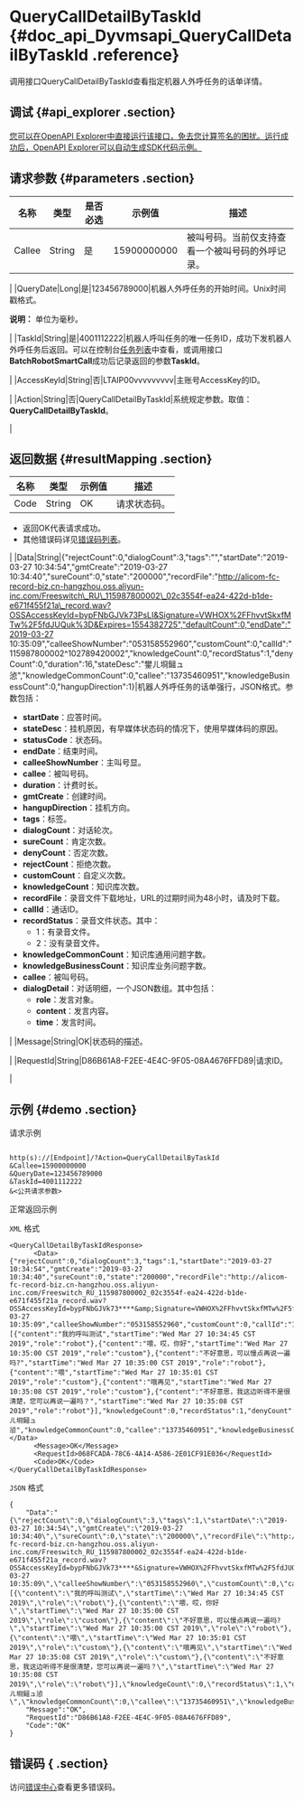 # QueryCallDetailByTaskId {#doc_api_Dyvmsapi_QueryCallDetailByTaskId .reference}

调用接口QueryCallDetailByTaskId查看指定机器人外呼任务的话单详情。

## 调试 {#api_explorer .section}

[您可以在OpenAPI Explorer中直接运行该接口，免去您计算签名的困扰。运行成功后，OpenAPI Explorer可以自动生成SDK代码示例。](https://api.aliyun.com/#product=Dyvmsapi&api=QueryCallDetailByTaskId&type=RPC&version=2017-05-25)

## 请求参数 {#parameters .section}

|名称|类型|是否必选|示例值|描述|
|--|--|----|---|--|
|Callee|String|是|15900000000|被叫号码。当前仅支持查看一个被叫号码的外呼记录。

 |
|QueryDate|Long|是|123456789000|机器人外呼任务的开始时间。Unix时间戳格式。

 **说明：** 单位为毫秒。

 |
|TaskId|String|是|4001112222|机器人呼叫任务的唯一任务ID，成功下发机器人外呼任务后返回。可以在控制台[任务列表](https://dyvms.console.aliyun.com/dyvms.htm#/smart-call/saas/task/list)中查看，或调用接口**BatchRobotSmartCall**成功后记录返回的参数**TaskId**。

 |
|AccessKeyId|String|否|LTAIP00vvvvvvvvv|主账号AccessKey的ID。

 |
|Action|String|否|QueryCallDetailByTaskId|系统规定参数。取值：**QueryCallDetailByTaskId**。

 |

## 返回数据 {#resultMapping .section}

|名称|类型|示例值|描述|
|--|--|---|--|
|Code|String|OK|请求状态码。

 -   返回OK代表请求成功。
-   其他错误码详见[错误码列表](~~112502~~)。

 |
|Data|String|\{"rejectCount":0,"dialogCount":3,"tags":"","startDate":"2019-03-27 10:34:54","gmtCreate":"2019-03-27 10:34:40","sureCount":0,"state":"200000","recordFile":"http://alicom-fc-record-biz.cn-hangzhou.oss.aliyun-inc.com/Freeswitch\_RU\_115987800002\_02c3554f-ea24-422d-b1de-e671f455f21a\_record.wav?OSSAccessKeyId=bypFNbGJVk73PsLI&Signature=VWHOX%2FFhvvtSkxfMTw%2F5fdJUQuk%3D&Expires=1554382725","defaultCount":0,"endDate":"2019-03-27 10:35:09","calleeShowNumber":"053158552960","customCount":0,"callId":"115987800002^102789420002","knowledgeCount":0,"recordStatus":1,"denyCount":0,"duration":16,"stateDesc":"鐢ㄦ埛鎺ュ惉","knowledgeCommonCount":0,"callee":"13735460951","knowledgeBusinessCount":0,"hangupDirection":1\}|机器人外呼任务的话单强行，JSON格式。参数包括：

 -   **startDate**：应答时间。
-   **stateDesc**：挂机原因，有早媒体状态码的情况下，使用早媒体码的原因。
-   **statusCode**：状态码。
-   **endDate**：结束时间。
-   **calleeShowNumber**：主叫号显。
-   **callee**：被叫号码。
-   **duration**：计费时长。
-   **gmtCreate**：创建时间。
-   **hangupDirection**：挂机方向。
-   **tags**：标签。
-   **dialogCount**：对话轮次。
-   **sureCount**：肯定次数。
-   **denyCount**：否定次数。
-   **rejectCount**：拒绝次数。
-   **customCount**：自定义次数。
-   **knowledgeCount**：知识库次数。
-   **recordFile**：录音文件下载地址，URL的过期时间为48小时，请及时下载。
-   **callId**：通话ID。
-   **recordStatus**：录音文件状态。其中：
    -   1：有录音文件。
    -   2：没有录音文件。
-   **knowledgeCommonCount**：知识库通用问题字数。
-   **knowledgeBusinessCount**：知识库业务问题字数。
-   **callee**：被叫号码。
-   **dialogDetail**：对话明细，一个JSON数组。其中包括：
    -   **role**：发言对象。
    -   **content**：发言内容。
    -   **time**：发言时间。

 |
|Message|String|OK|状态码的描述。

 |
|RequestId|String|D86B61A8-F2EE-4E4C-9F05-08A4676FFD89|请求ID。

 |

## 示例 {#demo .section}

请求示例

``` {#request_demo}

http(s)://[Endpoint]/?Action=QueryCallDetailByTaskId
&Callee=15900000000
&QueryDate=123456789000
&TaskId=4001112222
&<公共请求参数>

```

正常返回示例

`XML` 格式

``` {#xml_return_success_demo}
<QueryCallDetailByTaskIdResponse>
      <Data>{"rejectCount":0,"dialogCount":3,"tags":1,"startDate":"2019-03-27 10:34:54","gmtCreate":"2019-03-27 10:34:40","sureCount":0,"state":"200000","recordFile":"http://alicom-fc-record-biz.cn-hangzhou.oss.aliyun-inc.com/Freeswitch_RU_115987800002_02c3554f-ea24-422d-b1de-e671f455f21a_record.wav?OSSAccessKeyId=bypFNbGJVk73****&amp;Signature=VWHOX%2FFhvvtSkxfMTw%2F5fdJUQu****&amp;Expires=1554382725","defaultCount":0,"endDate":"2019-03-27 10:35:09","calleeShowNumber":"053158552960","customCount":0,"callId":"115987800002^102789420002","dialogDetail":[{"content":"我的呼叫测试","startTime":"Wed Mar 27 10:34:45 CST 2019","role":"robot"},{"content":"喂，哎，你好","startTime":"Wed Mar 27 10:35:00 CST 2019","role":"custom"},{"content":"不好意思，可以慢点再说一遍吗?","startTime":"Wed Mar 27 10:35:00 CST 2019","role":"robot"},{"content":"喂","startTime":"Wed Mar 27 10:35:01 CST 2019","role":"custom"},{"content":"哦再见","startTime":"Wed Mar 27 10:35:08 CST 2019","role":"custom"},{"content":"不好意思，我这边听得不是很清楚，您可以再说一遍吗？","startTime":"Wed Mar 27 10:35:08 CST 2019","role":"robot"}],"knowledgeCount":0,"recordStatus":1,"denyCount":0,"duration":16,"stateDesc":"鐢ㄦ埛鎺ュ惉","knowledgeCommonCount":0,"callee":"13735460951","knowledgeBusinessCount":0,"hangupDirection":1}</Data>
      <Message>OK</Message>
      <RequestId>068FCADA-78C6-4A14-A586-2E01CF91E036</RequestId>
      <Code>OK</Code>
</QueryCallDetailByTaskIdResponse>
```

`JSON` 格式

``` {#json_return_success_demo}
{
	"Data":"{\"rejectCount\":0,\"dialogCount\":3,\"tags\":1,\"startDate\":\"2019-03-27 10:34:54\",\"gmtCreate\":\"2019-03-27 10:34:40\",\"sureCount\":0,\"state\":\"200000\",\"recordFile\":\"http://alicom-fc-record-biz.cn-hangzhou.oss.aliyun-inc.com/Freeswitch_RU_115987800002_02c3554f-ea24-422d-b1de-e671f455f21a_record.wav?OSSAccessKeyId=bypFNbGJVk73****&Signature=VWHOX%2FFhvvtSkxfMTw%2F5fdJUQu****&Expires=1554382725\",\"defaultCount\":0,\"endDate\":\"2019-03-27 10:35:09\",\"calleeShowNumber\":\"053158552960\",\"customCount\":0,\"callId\":\"115987800002^102789420002\",\"dialogDetail\":[{\"content\":\"我的呼叫测试\",\"startTime\":\"Wed Mar 27 10:34:45 CST 2019\",\"role\":\"robot\"},{\"content\":\"喂，哎，你好\",\"startTime\":\"Wed Mar 27 10:35:00 CST 2019\",\"role\":\"custom\"},{\"content\":\"不好意思，可以慢点再说一遍吗?\",\"startTime\":\"Wed Mar 27 10:35:00 CST 2019\",\"role\":\"robot\"},{\"content\":\"喂\",\"startTime\":\"Wed Mar 27 10:35:01 CST 2019\",\"role\":\"custom\"},{\"content\":\"哦再见\",\"startTime\":\"Wed Mar 27 10:35:08 CST 2019\",\"role\":\"custom\"},{\"content\":\"不好意思，我这边听得不是很清楚，您可以再说一遍吗？\",\"startTime\":\"Wed Mar 27 10:35:08 CST 2019\",\"role\":\"robot\"}],\"knowledgeCount\":0,\"recordStatus\":1,\"denyCount\":0,\"duration\":16,\"stateDesc\":\"鐢ㄦ埛鎺ュ惉\",\"knowledgeCommonCount\":0,\"callee\":\"13735460951\",\"knowledgeBusinessCount\":0,\"hangupDirection\":1}",
	"Message":"OK",
	"RequestId":"D86B61A8-F2EE-4E4C-9F05-08A4676FFD89",
	"Code":"OK"
}
```

## 错误码 { .section}

访问[错误中心](https://error-center.aliyun.com/status/product/Dyvmsapi)查看更多错误码。

